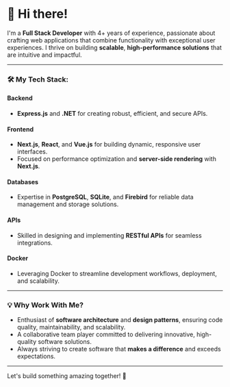 # 👋 Hi there!  

I'm a **Full Stack Developer** with 4+ years of experience, passionate about crafting web applications that combine functionality with exceptional user experiences. I thrive on building **scalable**, **high-performance solutions** that are intuitive and impactful.  

---

### 🛠️ My Tech Stack:  

#### **Backend**  
- **Express.js** and **.NET** for creating robust, efficient, and secure APIs.  

#### **Frontend**  
- **Next.js**, **React**, and **Vue.js** for building dynamic, responsive user interfaces.  
- Focused on performance optimization and **server-side rendering** with **Next.js**.  

#### **Databases**  
- Expertise in **PostgreSQL**, **SQLite**, and **Firebird** for reliable data management and storage solutions.  

#### **APIs**  
- Skilled in designing and implementing **RESTful APIs** for seamless integrations.  

#### **Docker**  
- Leveraging Docker to streamline development workflows, deployment, and scalability.  

---

### 💡 Why Work With Me?  

- Enthusiast of **software architecture** and **design patterns**, ensuring code quality, maintainability, and scalability.  
- A collaborative team player committed to delivering innovative, high-quality software solutions.  
- Always striving to create software that **makes a difference** and exceeds expectations.  

---

Let's build something amazing together! 🚀  
